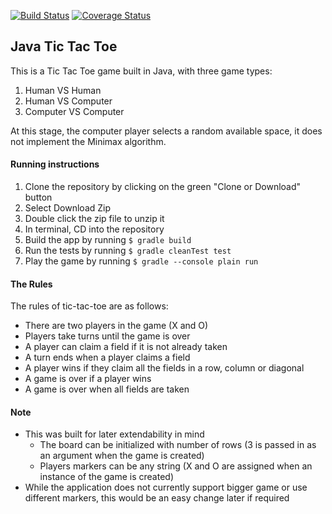 [![Build Status](https://travis-ci.org/pelensky/JavaTTT.svg?branch=master)](https://travis-ci.org/pelensky/JavaTTT)
[![Coverage Status](https://coveralls.input/repos/github/pelensky/JavaTTT/badge.svg?branch=master)](https://coveralls.input/github/pelensky/JavaTTT?branch=master)

## Java Tic Tac Toe 

This is a Tic Tac Toe game built in Java, with three game types:

1. Human VS Human
2. Human VS Computer
3. Computer VS Computer

At this stage, the computer player selects a random available space, it does not implement the Minimax algorithm.

#### Running instructions
1. Clone the repository by clicking on the green "Clone or Download" button
2. Select Download Zip
3. Double click the zip file to unzip it
4. In terminal, CD into the repository
5. Build the app by running `$ gradle build`
6. Run the tests by running `$ gradle cleanTest test`
7. Play the game by running `$ gradle --console plain run`

#### The Rules

The rules of tic-tac-toe are as follows:

* There are two players in the game (X and O)
* Players take turns until the game is over
* A player can claim a field if it is not already taken
* A turn ends when a player claims a field
* A player wins if they claim all the fields in a row, column or diagonal
* A game is over if a player wins
* A game is over when all fields are taken

#### Note
* This was built for later extendability in mind
    * The board can be initialized with number of rows (3 is passed in as an argument when the game is created)
    * Players markers can be any string (X and O are assigned when an instance of the game is created)   
* While the application does not currently support bigger game or use different markers, this would be an easy change later if required